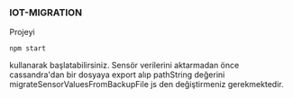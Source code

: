 
### IOT-MIGRATION

Projeyi 
```
npm start
```  
kullanarak başlatabilirsiniz. Sensör verilerini aktarmadan önce cassandra'dan bir dosyaya export alıp pathString değerini migrateSensorValuesFromBackupFile js den değiştirmeniz gerekmektedir.